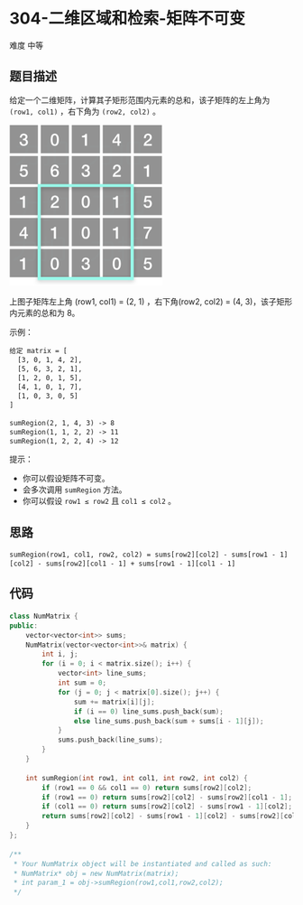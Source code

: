 # 304-二维区域和检索-矩阵不可变

难度 中等



## 题目描述

给定一个二维矩阵，计算其子矩形范围内元素的总和，该子矩阵的左上角为 `(row1, col1)` ，右下角为 `(row2, col2)` 。

<img src="images/304.png" style="zoom:50%;" />


上图子矩阵左上角 (row1, col1) = (2, 1) ，右下角(row2, col2) = (4, 3)，该子矩形内元素的总和为 8。

示例：
```
给定 matrix = [
  [3, 0, 1, 4, 2],
  [5, 6, 3, 2, 1],
  [1, 2, 0, 1, 5],
  [4, 1, 0, 1, 7],
  [1, 0, 3, 0, 5]
]

sumRegion(2, 1, 4, 3) -> 8
sumRegion(1, 1, 2, 2) -> 11
sumRegion(1, 2, 2, 4) -> 12
```

提示：

- 你可以假设矩阵不可变。
- 会多次调用 `sumRegion` 方法。
- 你可以假设 `row1 ≤ row2` 且 `col1 ≤ col2` 。



## 思路

```
sumRegion(row1, col1, row2, col2) = sums[row2][col2] - sums[row1 - 1][col2] - sums[row2][col1 - 1] + sums[row1 - 1][col1 - 1]
```



## 代码

```c++
class NumMatrix {
public:
    vector<vector<int>> sums;
    NumMatrix(vector<vector<int>>& matrix) {
        int i, j;
        for (i = 0; i < matrix.size(); i++) {
            vector<int> line_sums;
            int sum = 0;
            for (j = 0; j < matrix[0].size(); j++) {
                sum += matrix[i][j];
                if (i == 0) line_sums.push_back(sum);
                else line_sums.push_back(sum + sums[i - 1][j]);
            }
            sums.push_back(line_sums);
        }
    }
    
    int sumRegion(int row1, int col1, int row2, int col2) {
        if (row1 == 0 && col1 == 0) return sums[row2][col2];
        if (row1 == 0) return sums[row2][col2] - sums[row2][col1 - 1];
        if (col1 == 0) return sums[row2][col2] - sums[row1 - 1][col2]; 
        return sums[row2][col2] - sums[row1 - 1][col2] - sums[row2][col1 - 1] + sums[row1 - 1][col1 - 1];
    }
};

/**
 * Your NumMatrix object will be instantiated and called as such:
 * NumMatrix* obj = new NumMatrix(matrix);
 * int param_1 = obj->sumRegion(row1,col1,row2,col2);
 */
```

